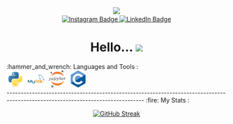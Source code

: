 <div id="header" align="center">
  <img src="https://media.giphy.com/media/sVzpTO45RCoMB1HRnt/giphy.gif" width="150"/>
</div>
<div id="badges" align="center">
  <a href="https://www.instagram.com/himadri_prakash/">
    <img src="https://img.shields.io/badge/Instagram-purple?style=for-the-badge&logo=Instagram&logoColor=white" alt="Instagram Badge"/>
  </a>
  <a href="https://www.linkedin.com/in/himadri-prakash-0a48081b8">
    <img src="https://img.shields.io/badge/LinkedIn-blue?style=for-the-badge&logo=linkedin&logoColor=white" alt="LinkedIn Badge"/>
  </a>
</div>
<h1 align="center">
  Hello...
  <img src="https://media.giphy.com/media/3owyplYLWlGFQk9mF2/giphy.gif" width="50px"/>
</h1>
:hammer_and_wrench: Languages and Tools :
<div>
  <img src="https://github.com/devicons/devicon/blob/master/icons/python/python-original.svg" title="Python" alt="Python" width="40" height="40"/>&nbsp;
  <img src="https://github.com/devicons/devicon/blob/master/icons/mysql/mysql-original-wordmark.svg" title="MySQL" alt="MySQL" width="40" height="40"/>&nbsp;
  <img src="https://github.com/devicons/devicon/blob/master/icons/jupyter/jupyter-original-wordmark.svg" title="Jupyter" alt="Jupyter" width="40" height="40"/>&nbsp;
  <img src="https://github.com/devicons/devicon/blob/master/icons/c/c-original.svg" title="C" alt="C" width="40" height="40"/>&nbsp;
</div>
-------------------------------------------------------------------------------------------------------------------------------
:fire: My Stats :
<div align="center">
  
  
[![GitHub Streak](https://github-readme-streak-stats.herokuapp.com?user=HimadriPrakash&theme=blue-green&hide_border=true&border_radius=4.6&date_format=j%20M%5B%20Y%5D)](https://git.io/streak-stats)
  </div>
  
